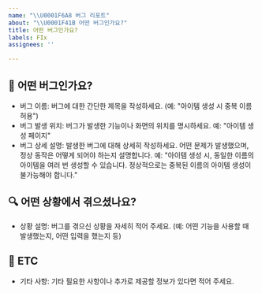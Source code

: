 ```yaml
---
name: "\\U0001F6A8 버그 리포트"
about: "\\U0001F41B 어떤 버그인가요?"
title: 어떤 버그인가요?
labels: FIx
assignees: ''

---
```


## 🐛 어떤 버그인가요?
- 버그 이름: 버그에 대한 간단한 제목을 작성하세요. (예: "아이템 생성 시 중복 이름 허용")
- 버그 발생 위치: 버그가 발생한 기능이나 화면의 위치를 명시하세요.
예: "아이템 생성 페이지"
- 버그 상세 설명: 발생한 버그에 대해 상세히 작성하세요. 어떤 문제가 발생했으며, 정상 동작은 어떻게 되어야 하는지 설명합니다.
예: "아이템 생성 시, 동일한 이름의 아이템을 여러 번 생성할 수 있습니다. 정상적으로는 중복된 이름의 아이템 생성이 불가능해야 합니다."

## 🔍 어떤 상황에서 겪으셨나요?
- 상황 설명: 버그를 겪으신 상황을 자세히 적어 주세요. (예: 어떤 기능을 사용할 때 발생했는지, 어떤 입력을 했는지 등)

## 📝 ETC
- 기타 사항: 기타 필요한 사항이나 추가로 제공할 정보가 있다면 적어 주세요.
